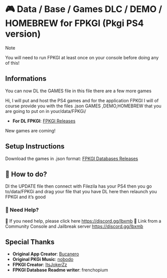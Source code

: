 # 🎮 Data / Base / Games DLC / DEMO / HOMEBREW for FPKGI (Pkgi PS4 version)

> [!NOTE]
> You will need to run FPKGI at least once on your console before doing any of this!

## Informations
You can now DL the GAMES file in this file there are a few more games

Hi, I will put and host the PS4 games and for the application FPKGI I will of course provide you with the files .json GAMES ,DEMO,HOMEBREW that you are going to put on in your/data/FPKGi/

- **For DL FPKGI**: [FPKGI Releases](https://github.com/ItsJokerZz/FPKGi/releases)

New games are coming!

## Setup Instructions
Download the games in .json format: [FPKGI Databases Releases](https://github.com/SeyaXMB/FPKGi-Data-Base-Games-DLC-DEMO-HOMEBREW-/releases/)

## 🧭 How to do?
Dl the UPDATE file then connect with Filezila has your PS4 then you go to/data/FPKGi and drag your file that you have DL here then relaunch you FPKGI and it’s good

### 🚧 Need Help?
🚨 If you need help, please click here https://discord.gg/lbxmb
🔗 Link from a Community Console and Jailbreak server https://discord.gg/lbxmb

## Special Thanks
- **Original App Creator**: [Bucanero](https://www.github.com/bucanero)
- **Original PKGi Music**: [nobodo](https://www.github.com/nobodo)
- **FPKGI Creator**: [ItsJokerZz](https://github.com/ItsJokerZz)
- **FPKGI Database Readme writer**: frenchopium
